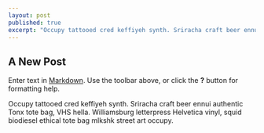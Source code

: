 ```yaml
---
layout: post
published: true
excerpt: "Occupy tattooed cred keffiyeh synth. Sriracha craft beer ennui authentic Tonx tote bag, VHS hella. Williamsburg letterpress Helvetica vinyl, squid biodiesel ethical tote bag mlkshk street art occupy."
---
```


## A New Post

Enter text in [Markdown](http://daringfireball.net/projects/markdown/). Use the toolbar above, or click the **?** button for formatting help.

Occupy tattooed cred keffiyeh synth. Sriracha craft beer ennui authentic Tonx tote bag, VHS hella. Williamsburg letterpress Helvetica vinyl, squid biodiesel ethical tote bag mlkshk street art occupy.